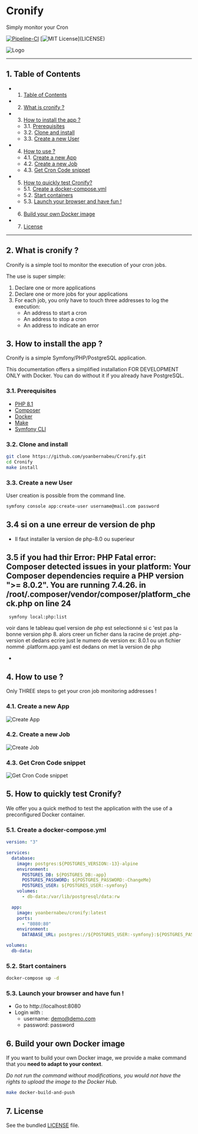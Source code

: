 # Cronify

Simply monitor your Cron

[![Pipeline-CI](https://github.com/yoanbernabeu/cronify/actions/workflows/ci.yml/badge.svg)](https://github.com/yoanbernabeu/cronify/actions/workflows/ci.yml) [![MIT License](https://img.shields.io/apm/l/atomic-design-ui.svg?)](LICENSE)

![Logo](public/img/logo_ban.png)

---

## 1. <a name='TableofContents'></a>Table of Contents

<!-- vscode-markdown-toc -->

- 1. [Table of Contents](#TableofContents)
- 2. [What is cronify ?](#Whatiscronify)
- 3. [How to install the app ?](#Howtoinstalltheapp)
  - 3.1. [Prerequisites](#Prerequisites)
  - 3.2. [Clone and install](#Cloneandinstall)
  - 3.3. [Create a new User](#CreateanewUser)
- 4. [How to use ?](#Howtouse)
  - 4.1. [Create a new App](#CreateanewApp)
  - 4.2. [Create a new Job](#CreateanewJob)
  - 4.3. [Get Cron Code snippet](#GetCronCodesnippet)
- 5. [How to quickly test Cronify?](#HowtoquicklytestCronify)
  - 5.1. [ Create a docker-compose.yml](#Createadocker-compose.yml)
  - 5.2. [Start containers](#Startcontainers)
  - 5.3. [Launch your browser and have fun !](#Launchyourbrowserandhavefun)
- 6. [ Build your own Docker image](#BuildyourownDockerimage)
- 7. [License](#License)

<!-- vscode-markdown-toc-config
	numbering=true
	autoSave=true
	/vscode-markdown-toc-config -->
<!-- /vscode-markdown-toc -->

---

## 2. <a name='Whatiscronify'></a>What is cronify ?

Cronify is a simple tool to monitor the execution of your cron jobs.

The use is super simple:

1. Declare one or more applications
2. Declare one or more jobs for your applications
3. For each job, you only have to touch three addresses to log the execution:
   - An address to start a cron
   - An address to stop a cron
   - An address to indicate an error

## 3. <a name='Howtoinstalltheapp'></a>How to install the app ?

Cronify is a simple Symfony/PHP/PostgreSQL application.

This documentation offers a simplified installation FOR DEVELOPMENT ONLY with Docker. You can do without it if you already have PostgreSQL.

### 3.1. <a name='Prerequisites'></a>Prerequisites

- [PHP 8.1](https://www.php.net/downloads.php)
- [Composer](https://getcomposer.org/)
- [Docker](https://www.docker.com/)
- [Make](https://www.gnu.org/software/make/)
- [Symfony CLI](https://symfony.com/download)

### 3.2. <a name='Cloneandinstall'></a>Clone and install

```bash
git clone https://github.com/yoanbernabeu/Cronify.git
cd Cronify
make install
```

### 3.3. <a name='CreateanewUser'></a>Create a new User

User creation is possible from the command line.

```bash
symfony console app:create-user username@mail.com password
```

## 3.4 si on a une erreur de version de php

- Il faut installer la version de php-8.0 ou superieur

## 3.5 if you had thir Error: PHP Fatal error: Composer detected issues in your platform: Your Composer dependencies require a PHP version ">= 8.0.2". You are running 7.4.26. in /root/.composer/vendor/composer/platform_check.php on line 24

```
 symfony local:php:list

```

voir dans le tableau quel version de php est selectionné
si c 'est pas la bonne version php 8. alors creer un ficher dans la racine de projet .php-version et dedans ecrire just le numero de version ex: 8.0.1
ou un fichier nommé .platform.app.yaml est dedans on met la version de php

-

## 4. <a name='Howtouse'></a>How to use ?

Only THREE steps to get your cron job monitoring addresses !

### 4.1. <a name='CreateanewApp'></a>Create a new App

![Create App](.doc/create_app.gif)

### 4.2. <a name='CreateanewJob'></a>Create a new Job

![Create Job](.doc/create_job.gif)

### 4.3. <a name='GetCronCodesnippet'></a>Get Cron Code snippet

![Get Cron Code snippet](.doc/get_cron_code_snippet.gif)

## 5. <a name='HowtoquicklytestCronify'></a>How to quickly test Cronify?

We offer you a quick method to test the application with the use of a preconfigured Docker container.

### 5.1. <a name='Createadocker-compose.yml'></a> Create a docker-compose.yml

```yaml
version: "3"

services:
  database:
    image: postgres:${POSTGRES_VERSION:-13}-alpine
    environment:
      POSTGRES_DB: ${POSTGRES_DB:-app}
      POSTGRES_PASSWORD: ${POSTGRES_PASSWORD:-ChangeMe}
      POSTGRES_USER: ${POSTGRES_USER:-symfony}
    volumes:
      - db-data:/var/lib/postgresql/data:rw

  app:
    image: yoanbernabeu/cronify:latest
    ports:
      - "8080:80"
    environment:
      DATABASE_URL: postgres://${POSTGRES_USER:-symfony}:${POSTGRES_PASSWORD:-ChangeMe}@database:5432/${POSTGRES_DB:-app}

volumes:
  db-data:
```

### 5.2. <a name='Startcontainers'></a>Start containers

```bash
docker-compose up -d
```

### 5.3. <a name='Launchyourbrowserandhavefun'></a>Launch your browser and have fun !

- Go to http://localhost:8080
- Login with :
  - username: demo@demo.com
  - password: password

## 6. <a name='BuildyourownDockerimage'></a> Build your own Docker image

If you want to build your own Docker image, we provide a make command that you **need to adapt to your context**.

_Do not run the command without modifications, you would not have the rights to upload the image to the Docker Hub._

```bash
make docker-build-and-push
```

## 7. <a name='License'></a>License

See the bundled [LICENSE](LICENCE) file.
